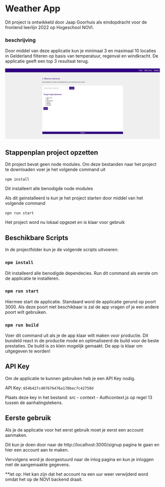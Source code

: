 # Weather App

Dit project is ontwikkeld door Jaap Goorhuis als eindopdracht voor de frontend leerlijn 2022 op Hogeschool NOVI.

### beschrijving
Door middel van deze applicatie kun je minimaal 3 en maximaal 10 locaties in Gelderland
filteren op basis van temperatuur, regenval en windkracht. De applicatie geeft een top 3 resultaat
terug. 

![img.png](img.png)
## Stappenplan project opzetten

Dit project bevat geen node modules. 
Om deze bestanden naar het project te downloaden voer je het volgende command uit

`npm install`

Dit installeert alle benodigde node modules

Als dit geinstalleerd is kun je het project starten door middel van het volgende command

`npn run start`

Het project word nu lokaal opgezet en is klaar voor gebruik
## Beschikbare Scripts

In de projectfolder kun je de volgende scripts uitvoeren:

### `npm install`
Dit installeerd alle benodigde dependecies. Run dit command als eerste om de applicatie te installeren.

### `npm run start`
Hiermee start de applicatie. 
Standaard word de applicatie gerund op poort 3000. Als deze poort niet beschikbaar is zal de app vragen of 
je een andere poort wilt gebruiken. 

### `npm run build`

Voer dit command uit als je de app klaar wilt maken voor productie.
Dit bundeld react in de productie mode en optimaliseerd de build voor de beste prestaties.
De build is zo klein mogelijk gemaakt.
De app is klaar om uitgegeven te worden!

## API Key

Om de applicatie te kunnen gebruiken heb je een API Key nodig.

API Key:
`654b427c407676476a170bec7c42758d`

Plaats deze key in het bestand: src - context - Authcontext.js op regel 13 tussen de aanhalingstekens.

## Eerste gebruik
Als je de applicatie voor het eerst gebruik moet je eerst een account aanmaken.

Dit kun je doen door naar de http://localhost:3000/signup pagina te gaan en hier een account aan te maken.

Vervolgens word je doorgestuurd naar de inlog pagina en kun je inloggen met de aangemaakte gegevens.

**let op: Het kan zijn dat het account na een uur weer verwijderd word omdat het op de NOVI backend draait.